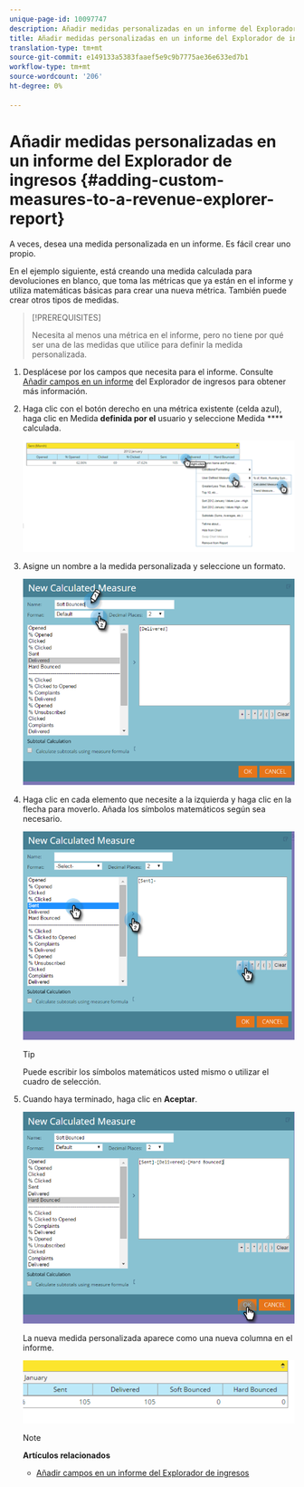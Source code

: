 ```yaml
---
unique-page-id: 10097747
description: Añadir medidas personalizadas en un informe del Explorador de ingresos - Documentos de marketing - Documentación del producto
title: Añadir medidas personalizadas en un informe del Explorador de ingresos
translation-type: tm+mt
source-git-commit: e149133a5383faaef5e9c9b7775ae36e633ed7b1
workflow-type: tm+mt
source-wordcount: '206'
ht-degree: 0%

---
```



# Añadir medidas personalizadas en un informe del Explorador de ingresos {#adding-custom-measures-to-a-revenue-explorer-report}

A veces, desea una medida personalizada en un informe. Es fácil crear uno propio.

En el ejemplo siguiente, está creando una medida calculada para devoluciones en blanco, que toma las métricas que ya están en el informe y utiliza matemáticas básicas para crear una nueva métrica. También puede crear otros tipos de medidas.

>[!PREREQUISITES]
>
>Necesita al menos una métrica en el informe, pero no tiene por qué ser una de las medidas que utilice para definir la medida personalizada.

1. Desplácese por los campos que necesita para el informe. Consulte [Añadir campos en un informe](adding-fields-to-a-revenue-explorer-report.md) del Explorador de ingresos para obtener más información.
1. Haga clic con el botón derecho en una métrica existente (celda azul), haga clic en Medida **definida por el** usuario y seleccione Medida **** calculada.

   ![](assets/image2016-1-26-11-3a7-3a49.png)

1. Asigne un nombre a la medida personalizada y seleccione un formato.

   ![](assets/image2016-1-26-11-3a26-3a23.png)

1. Haga clic en cada elemento que necesite a la izquierda y haga clic en la flecha para moverlo. Añada los símbolos matemáticos según sea necesario.

   ![](assets/image2016-1-26-11-3a16-3a55.png)

   >[!TIP]
   >
   >Puede escribir los símbolos matemáticos usted mismo o utilizar el cuadro de selección.

1. Cuando haya terminado, haga clic en **Aceptar**.

   ![](assets/image2016-1-26-11-3a37-3a27.png)

   La nueva medida personalizada aparece como una nueva columna en el informe.

   ![](assets/image2016-1-26-11-3a29-3a16.png)

   >[!NOTE]
   >
   >**Artículos relacionados**
   >
   >    
   >    
   >    * [Añadir campos en un informe del Explorador de ingresos](adding-fields-to-a-revenue-explorer-report.md)


